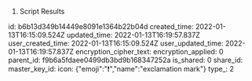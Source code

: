 1. Script Results

id: b6b13d349b14449e8091e1364b22b04d
created_time: 2022-01-13T16:15:09.524Z
updated_time: 2022-01-13T16:19:57.837Z
user_created_time: 2022-01-13T16:15:09.524Z
user_updated_time: 2022-01-13T16:19:57.837Z
encryption_cipher_text: 
encryption_applied: 0
parent_id: f9b6a5fdaee0499db3bd9b168347252a
is_shared: 0
share_id: 
master_key_id: 
icon: {"emoji":"❗","name":"exclamation mark"}
type_: 2